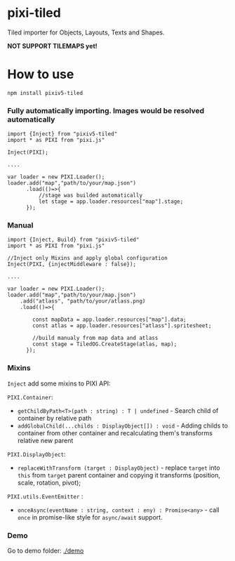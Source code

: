 # pixi-tiled #

Tiled importer for Objects, Layouts, Texts and Shapes.

__NOT SUPPORT TILEMAPS yet!__

# How to use #
`npm install pixiv5-tiled`

### Fully automatically importing. Images would be resolved automatically

```
import {Inject} from "pixiv5-tiled"
import * as PIXI from "pixi.js"

Inject(PIXI);

....

var loader = new PIXI.Loader();
loader.add("map","path/to/your/map.json")
      .load(()=>{
          //stage was builded automatically
          let stage = app.loader.resources["map"].stage;
      });
```

### Manual

```
import {Inject, Build} from "pixiv5-tiled"
import * as PIXI from "pixi.js"

//Inject only Mixins and apply global configuration 
Inject(PIXI, {injectMiddleware : false});

....

var loader = new PIXI.Loader();
loader.add("map","path/to/your/map.json")
    .add("atlass", "path/to/your/atlass.png)
    .load(()=>{

        const mapData = app.loader.resources["map"].data;
        const atlas = app.loader.resources["atlass"].spritesheet;

        //build manualy from map data and atlass
        const stage = TiledOG.CreateStage(atlas, map);
      });
```

### Mixins

`Inject` add some mixins to PIXI API:

`PIXI.Container`:
* `getChildByPath<T>(path : string) : T | undefined` -  Search child of container by relative path 
* `addGlobalChild(...childs : DisplayObject[]) : void` - Adding childs to container from other container and recalculating them's transforms relative new parent

`PIXI.DisplayObject`:
* `replaceWithTransform (target : DisplayObject)` - replaсe `target` into `this` from  `target` parent container and copying it transforms (position, scale, rotation, pivot);

`PIXI.utils.EventEmitter` : 
* `onceAsync(eventName : string, context : eny) : Promise<any>` - call `once` in promise-like style for `async/await` support.



### Demo
Go to demo folder: [./demo](./demo)
